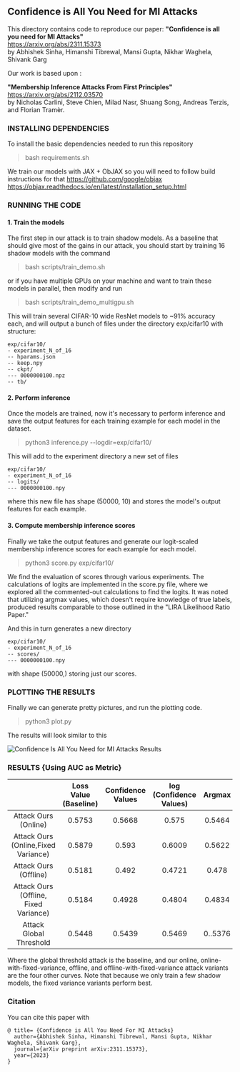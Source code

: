 ## Confidence is All You Need for MI Attacks

This directory contains code to reproduce our paper:
**"Confidence is all you need for MI Attacks"** <br>
https://arxiv.org/abs/2311.15373 <br>
by Abhishek Sinha, Himanshi Tibrewal, Mansi Gupta, Nikhar Waghela, Shivank Garg

Our work is based upon : 

**"Membership Inference Attacks From First Principles"** <br>
https://arxiv.org/abs/2112.03570 <br>
by Nicholas Carlini, Steve Chien, Milad Nasr, Shuang Song, Andreas Terzis, and Florian Tramèr.

### INSTALLING DEPENDENCIES
To install the basic dependencies needed to run this repository 

>bash requirements.sh

We train our models with JAX + ObJAX so you will need to follow build instructions for that
https://github.com/google/objax
https://objax.readthedocs.io/en/latest/installation_setup.html

### RUNNING THE CODE

#### 1. Train the models

The first step in our attack is to train shadow models. As a baseline that
should give most of the gains in our attack, you should start by training 16
shadow models with the command

> bash scripts/train_demo.sh

or if you have multiple GPUs on your machine and want to train these models in
parallel, then modify and run

> bash scripts/train_demo_multigpu.sh

This will train several CIFAR-10 wide ResNet models to ~91% accuracy each, and
will output a bunch of files under the directory exp/cifar10 with structure:

```
exp/cifar10/
- experiment_N_of_16
-- hparams.json
-- keep.npy
-- ckpt/
--- 0000000100.npz
-- tb/
```

#### 2. Perform inference

Once the models are trained, now it's necessary to perform inference and save
the output features for each training example for each model in the dataset.

> python3 inference.py --logdir=exp/cifar10/

This will add to the experiment directory a new set of files

```
exp/cifar10/
- experiment_N_of_16
-- logits/
--- 0000000100.npy
```

where this new file has shape (50000, 10) and stores the model's output features
for each example.

#### 3. Compute membership inference scores

Finally we take the output features and generate our logit-scaled membership
inference scores for each example for each model.

> python3 score.py exp/cifar10/

We find the evaluation of scores through various experiments. The calculations of logits are implemented in the score.py file, where we explored all the commented-out calculations to find the logits. It was noted that utilizing argmax values, which doesn't require knowledge of true labels, produced results comparable to those outlined in the "LIRA Likelihood Ratio Paper."

And this in turn generates a new directory

```
exp/cifar10/
- experiment_N_of_16
-- scores/
--- 0000000100.npy
```

with shape (50000,) storing just our scores.

### PLOTTING THE RESULTS

Finally we can generate pretty pictures, and run the plotting code.   
> python3 plot.py

The results will look similar to this   


![Confidence Is All You Need for MI Attacks Results](https://github.com/shivank21/shivank_garg_cv/assets/128126577/9c4ef4fa-0478-4abe-a887-c9c35e46f4e0)



### RESULTS {Using AUC as Metric}

|         | Loss Value (Baseline) | Confidence Values | log (Confidence Values) | Argmax | log (Argmax) |
| :-----: | :-------------------: | :---------------: | :---------------------: | :----: | :----------: |
| Attack Ours (Online) | 0.5753 | 0.5668 | 0.575 | 0.5464 | 0.5447 |
| Attack Ours (Online,Fixed Variance) | 0.5879 | 0.593 | 0.6009 | 0.5622 | 0.5602 |
| Attack Ours (Offline) | 0.5181 | 0.492 | 0.4721 | 0.478 | 0.4756 | 
| Attack Ours (Offline, Fixed Variance) | 0.5184 | 0.4928 | 0.4804 | 0.4834 | 0.4815 |
| Attack Global Threshold | 0.5448 | 0.5439 | 0.5469 | 0..5376 | 0.5377 |

Where the global threshold attack is the baseline, and our online,
online-with-fixed-variance, offline, and offline-with-fixed-variance attack
variants are the four other curves. Note that because we only train a few shadow
models, the fixed variance variants perform best.

### Citation

You can cite this paper with

```
@ title= {Confidence is All You Need For MI Attacks}
  author={Abhishek Sinha, Himanshi Tibrewal, Mansi Gupta, Nikhar Waghela, Shivank Garg},
  journal={arXiv preprint arXiv:2311.15373},
  year={2023}
}
```
